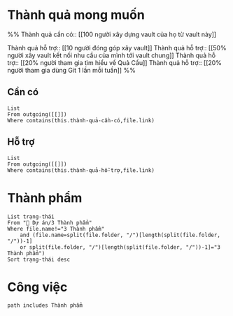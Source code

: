 # Thành quả mong muốn
%%
Thành quả cần có:: [[100 người xây dựng vault của họ từ vault này]] 

Thành quả hỗ trợ:: [[10 người đóng góp xây vault]]
Thành quả hỗ trợ:: [[50% người xây vault kết nối nhu cầu của mình tới vault chung]]
Thành quả hỗ trợ:: [[20% người tham gia tìm hiểu về Quả Cầu]]
Thành quả hỗ trợ:: [[20% người tham gia dùng Git 1 lần mỗi tuần]]
%%
## Cần có
```dataview
List
From outgoing([[]])
Where contains(this.thành-quả-cần-có,file.link)
```
## Hỗ trợ
```dataview
List
From outgoing([[]])
Where contains(this.thành-quả-hỗ-trợ,file.link)
```
# Thành phẩm
```dataview
List trạng-thái
From "📐 Dự án/3 Thành phẩm" 
Where file.name!="3 Thành phẩm"
	and (file.name=split(file.folder, "/")[length(split(file.folder, "/"))-1]
	or split(file.folder, "/")[length(split(file.folder, "/"))-1]="3 Thành phẩm") 
Sort trạng-thái desc
```

# Công việc
```tasks
path includes Thành phẩm
```